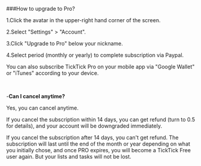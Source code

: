 ###How to upgrade to Pro?

1.Click the avatar in the upper-right hand corner of the screen.

2.Select "Settings" > "Account".

3.Click "Upgrade to Pro" below your nickname.

4.Select period (monthly or yearly) to complete subscription via Paypal.

You can also subscribe TickTick Pro on your mobile app via "Google Wallet" or "iTunes" according to your device.

<br />

-**Can I cancel anytime?**

Yes, you can cancel anytime. 

If you cancel the subscription within 14 days, you can get refund (turn to 0.5 for details), and your account will be downgraded immediately. 

If you cancel the subscription after 14 days, you can't get refund. The subscription will last until the end of the month or year depending on what you initially chose, and once PRO expires, you will become a TickTick Free user again. But your lists and tasks will not be lost.
